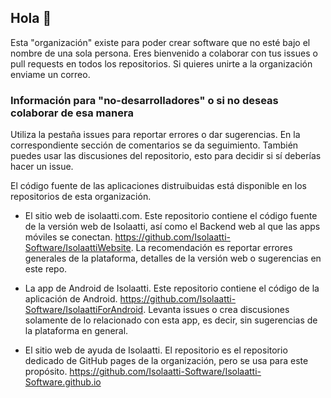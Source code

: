 ## Hola 👋

Esta "organización" existe para poder crear software que no esté bajo el nombre de una sola persona. 
Eres bienvenido a colaborar con tus issues o pull requests en todos los repositorios. Si quieres 
unirte a la organización enviame un correo.

### Información para "no-desarrolladores" o si no deseas colaborar de esa manera

Utiliza la pestaña issues para reportar errores o dar sugerencias. En la correspondiente sección de comentarios se da seguimiento.
También puedes usar las discusiones del repositorio, esto para decidir si sí deberías hacer un issue.

El código fuente de las aplicaciones distruibuidas está disponible en los repositorios de esta organización.
* El sitio web de isolaatti.com. Este repositorio contiene el código fuente de la versión web de Isolaatti, 
así como el Backend web al que las apps móviles se conectan. https://github.com/Isolaatti-Software/IsolaattiWebsite.
La recomendación es reportar errores generales de la plataforma, detalles de la versión web o sugerencias en este repo.

* La app de Android de Isolaatti. Este repositorio contiene el código de la aplicación de 
Android. https://github.com/Isolaatti-Software/IsolaattiForAndroid. Levanta issues o crea discusiones solamente
de lo relacionado con esta app, es decir, sin sugerencias de la plataforma en general.

* El sitio web de ayuda de Isolaatti. El repositorio es el repositorio dedicado de GitHub pages de la organización,
pero se usa para este propósito. https://github.com/Isolaatti-Software/Isolaatti-Software.github.io 
